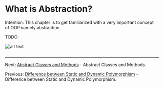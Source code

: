 # What is Abstraction?

Intention: This chapter is to get familiarized with a very important concept of OOP namely abstraction.

TODO:

![alt text](../../etc/oop/img.png "Img")

```java

```

<hr>

Next: [Abstract Classes and Methods](chapter_23.md "Abstract Classes and Methods") -
Abstract Classes and Methods.

Previous: [Difference between Static and Dynamic Polymorphism](chapter_21.md
"Difference between Static and Dynamic Polymorphism") -
Difference between Static and Dynamic Polymorphism.